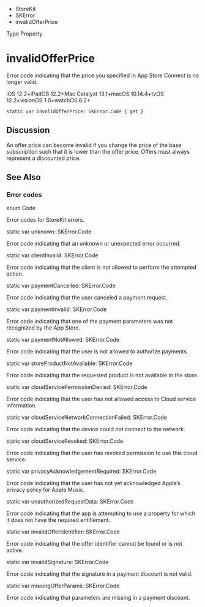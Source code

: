 

- StoreKit
- SKError
-  invalidOfferPrice 

Type Property

# invalidOfferPrice

Error code indicating that the price you specified in App Store Connect is no longer valid.

iOS 12.2+iPadOS 12.2+Mac Catalyst 13.1+macOS 10.14.4+tvOS 12.2+visionOS 1.0+watchOS 6.2+

``` source
static var invalidOfferPrice: SKError.Code { get }
```

## Discussion

An offer price can become invalid if you change the price of the base subscription such that it is lower than the offer price. Offers must always represent a discounted price.

## See Also

### Error codes

enum Code

Error codes for StoreKit errors.

static var unknown: SKError.Code

Error code indicating that an unknown or unexpected error occurred.

static var clientInvalid: SKError.Code

Error code indicating that the client is not allowed to perform the attempted action.

static var paymentCancelled: SKError.Code

Error code indicating that the user canceled a payment request.

static var paymentInvalid: SKError.Code

Error code indicating that one of the payment parameters was not recognized by the App Store.

static var paymentNotAllowed: SKError.Code

Error code indicating that the user is not allowed to authorize payments.

static var storeProductNotAvailable: SKError.Code

Error code indicating that the requested product is not available in the store.

static var cloudServicePermissionDenied: SKError.Code

Error code indicating that the user has not allowed access to Cloud service information.

static var cloudServiceNetworkConnectionFailed: SKError.Code

Error code indicating that the device could not connect to the network.

static var cloudServiceRevoked: SKError.Code

Error code indicating that the user has revoked permission to use this cloud service.

static var privacyAcknowledgementRequired: SKError.Code

Error code indicating that the user has not yet acknowledged Apple’s privacy policy for Apple Music.

static var unauthorizedRequestData: SKError.Code

Error code indicating that the app is attempting to use a property for which it does not have the required entitlement.

static var invalidOfferIdentifier: SKError.Code

Error code indicating that the offer identifier cannot be found or is not active.

static var invalidSignature: SKError.Code

Error code indicating that the signature in a payment discount is not valid.

static var missingOfferParams: SKError.Code

Error code indicating that parameters are missing in a payment discount.

